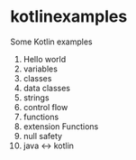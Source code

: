 # kotlinexamples
Some Kotlin examples
  1. Hello world
  2. variables
  3. classes
  4. data classes
  5. strings
  6. control flow
  7. functions
  8. extension Functions
  9. null safety
 10. java <-> kotlin

